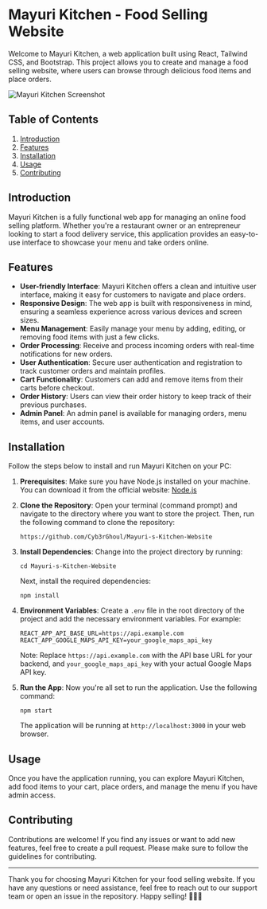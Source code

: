 # Mayuri Kitchen - Food Selling Website

Welcome to Mayuri Kitchen, a web application built using React, Tailwind CSS, and Bootstrap. This project allows you to create and manage a food selling website, where users can browse through delicious food items and place orders.

![Mayuri Kitchen Screenshot](https://www.linkpicture.com/q/Mayuri-kitchen.png)

## Table of Contents

1. [Introduction](#introduction)
2. [Features](#features)
3. [Installation](#installation)
4. [Usage](#usage)
5. [Contributing](#contributing)

## Introduction

Mayuri Kitchen is a fully functional web app for managing an online food selling platform. Whether you're a restaurant owner or an entrepreneur looking to start a food delivery service, this application provides an easy-to-use interface to showcase your menu and take orders online.

## Features

- **User-friendly Interface**: Mayuri Kitchen offers a clean and intuitive user interface, making it easy for customers to navigate and place orders.
- **Responsive Design**: The web app is built with responsiveness in mind, ensuring a seamless experience across various devices and screen sizes.
- **Menu Management**: Easily manage your menu by adding, editing, or removing food items with just a few clicks.
- **Order Processing**: Receive and process incoming orders with real-time notifications for new orders.
- **User Authentication**: Secure user authentication and registration to track customer orders and maintain profiles.
- **Cart Functionality**: Customers can add and remove items from their carts before checkout.
- **Order History**: Users can view their order history to keep track of their previous purchases.
- **Admin Panel**: An admin panel is available for managing orders, menu items, and user accounts.

## Installation

Follow the steps below to install and run Mayuri Kitchen on your PC:

1. **Prerequisites**: Make sure you have Node.js installed on your machine. You can download it from the official website: [Node.js](https://nodejs.org/)

2. **Clone the Repository**: Open your terminal (command prompt) and navigate to the directory where you want to store the project. Then, run the following command to clone the repository:

   ```
   https://github.com/Cyb3rGhoul/Mayuri-s-Kitchen-Website
   ```

3. **Install Dependencies**: Change into the project directory by running:

   ```
   cd Mayuri-s-Kitchen-Website
   ```

   Next, install the required dependencies:

   ```
   npm install
   ```

4. **Environment Variables**: Create a `.env` file in the root directory of the project and add the necessary environment variables. For example:

   ```
   REACT_APP_API_BASE_URL=https://api.example.com
   REACT_APP_GOOGLE_MAPS_API_KEY=your_google_maps_api_key
   ```

   Note: Replace `https://api.example.com` with the API base URL for your backend, and `your_google_maps_api_key` with your actual Google Maps API key.

5. **Run the App**: Now you're all set to run the application. Use the following command:

   ```
   npm start
   ```

   The application will be running at `http://localhost:3000` in your web browser.

## Usage

Once you have the application running, you can explore Mayuri Kitchen, add food items to your cart, place orders, and manage the menu if you have admin access.

## Contributing

Contributions are welcome! If you find any issues or want to add new features, feel free to create a pull request. Please make sure to follow the guidelines for contributing.

---

Thank you for choosing Mayuri Kitchen for your food selling website. If you have any questions or need assistance, feel free to reach out to our support team or open an issue in the repository. Happy selling! 🍔🍕🍰
